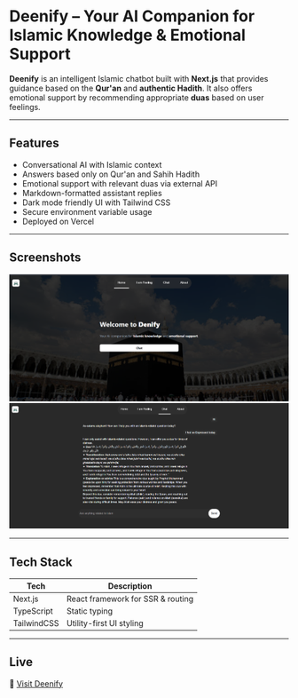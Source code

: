 #  Deenify – Your AI Companion for Islamic Knowledge & Emotional Support

**Deenify** is an intelligent Islamic chatbot built with **Next.js** that provides guidance based on the **Qur'an** and **authentic Hadith**. It also offers emotional support by recommending appropriate **duas** based on user feelings.

---

## Features

- Conversational AI with Islamic context
- Answers based only on Qur'an and Sahih Hadith
-  Emotional support with relevant duas via external API
-  Markdown-formatted assistant replies
-  Dark mode friendly UI with Tailwind CSS
-  Secure environment variable usage
-  Deployed on Vercel

---

## Screenshots
<img src="ss2.png" alt="Chat Interface" width="700"/>
<img src="ss1.png" alt="Chat Interface" width="700"/>

---

##  Tech Stack

| Tech       | Description                        |
|------------|------------------------------------|
| Next.js    | React framework for SSR & routing  |
| TypeScript | Static typing                      |
| TailwindCSS| Utility-first UI styling           |

---
## Live

🔗 [Visit Deenify](https://deeenify.vercel.app)